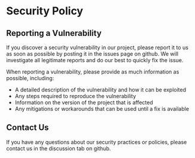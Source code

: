 # Security Policy
## Reporting a Vulnerability
If you discover a security vulnerability in our project, please report it to us as soon as possible by posting it in the issues page on github. We will investigate all legitimate reports and do our best to quickly fix the issue.

When reporting a vulnerability, please provide as much information as possible, including:
  - A detailed description of the vulnerability and how it can be exploited
  - Any steps required to reproduce the vulnerability
  - Information on the version of the project that is affected
  - Any mitigations or workarounds that can be used until a fix is available

## Contact Us
If you have any questions about our security practices or policies, please contact us in the discussion tab on github.
